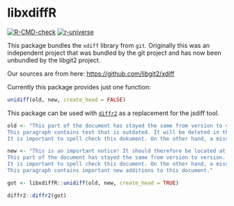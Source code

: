 libxdiffR
================

[![R-CMD-check](https://github.com/JanMarvin/libxdiffR/actions/workflows/check-standard.yaml/badge.svg)](https://github.com/JanMarvin/libxdiffR/actions/workflows/check-standard.yaml)
[![r-universe](https://janmarvin.r-universe.dev/badges/libxdiffR)](https://janmarvin.r-universe.dev/libxdiffR)

This package bundles the `xdiff` library from `git`. Originally this was
an independent project that was bundled by the git project and has now
been unbundled by the libgit2 project.

Our sources are from here: <https://github.com/libgit2/xdiff>

Currently this package provides just one function:

``` r
unidiff(old, new, create_head = FALSE)
```

This package can be used with
[`diffr2`](https://github.com/JanMarvin/diffr2) as a replacement for the
jsdiff tool.

``` r
old <- "This part of the document has stayed the same from version to version.  It shouldn't be shown if it doesn't change.  Otherwise, that would not be helping to compress the size of the changes.
This paragraph contains text that is outdated. It will be deleted in the near future.
It is important to spell check this dokument. On the other hand, a misspelled word isn't the end of the world. Nothing in the rest of this paragraph needs to be changed. Things can be added after it."

new <- "This is an important notice! It should therefore be located at the beginning of this document!
This part of the document has stayed the same from version to version.  It shouldn't be shown if it doesn't change.  Otherwise, that would not be helping to compress the size of the changes.
It is important to spell check this document. On the other hand, a misspelled word isn't the end of the world. Nothing in the rest of this paragraph needs to be changed. Things can be added after it.
This paragraph contains important new additions to this document."

got <- libxdiffR::unidiff(old, new, create_head = TRUE)

diffr2::diffr2(got)
```
